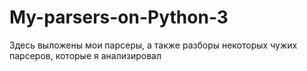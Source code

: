 # My-parsers-on-Python-3
Здесь выложены мои парсеры, а также разборы некоторых чужих парсеров, которые я анализировал
